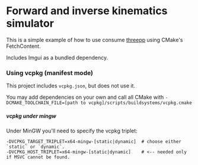 # Forward and inverse kinematics simulator

This is a simple example of how to use consume [threepp](https://github.com/markaren/threepp) using CMake's FetchContent.

Includes Imgui as a bundled dependency.


### Using vcpkg (manifest mode)

This project includes `vcpkg.json`, but does not use it. 

You may add dependencies on your own and
call all CMake with `-DCMAKE_TOOLCHAIN_FILE=[path to vcpkg]/scripts/buildsystems/vcpkg.cmake`

##### vcpkg under mingw
Under MinGW you'll need to specify the vcpkg triplet:
```shell
-DVCPKG_TARGET_TRIPLET=x64-mingw-[static|dynamic]  # choose either `static` or `dynamic`.
-DVCPKG_HOST_TRIPLET=x64-mingw-[static|dynamic]    # <-- needed only if MSVC cannot be found. 
```
